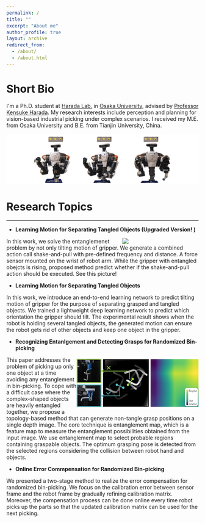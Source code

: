 ```yaml
---
permalink: /
title: ""
excerpt: "About me"
author_profile: true
layout: archive
redirect_from: 
  - /about/
  - /about.html
---    
```

# Short Bio

I'm a Ph.D. student at [Harada Lab.](https://www.roboticmanipulation.org/) in [Osaka University](https://www.osaka-u.ac.jp/en), advised by [Professor Kensuke Harada](http://www.hlab.sys.es.osaka-u.ac.jp/people/harada/). My research interests include perception and planning for vision-based industrial picking under complex scenarios. I received my M.E. from Osaka University and B.E. from Tianjin University, China. 

![avatar-w70](/images/frontpage.png)
   
   

# Research Topics
------

- **Learning Motion for Separating Tangled Objects (Upgraded Version! )**

<img align="right" width="200" src="/images/shaking.gif">
In this work, we solve the entanglemenet problem by not only tilting motion of gripper. We generate a combined action call shake-and-pull with pre-defined frequency and distance. A force sensor mounted on the wrist of robot arm. While the gripper with entangled obejcts is rising, proposed method predict whether if the shake-and-pull action should be executed. See this picture! 


- **Learning Motion for Separating Tangled Objects**

In this work, we introduce an end-to-end learning network to predict tilting motion of gripper for the purpose of separating grasped and tangled objects. We trained a lightweight deep learning network to predict which orientation the gripper should tilt. The experimental result shows when the robot is holding several tangled objects, the generated motion can ensure the robot gets rid of other objects and keep one object in the gripper. 


- **Recognizing Entanlgement and Detecting Grasps for Randomized Bin-picking**

<img align="right" width="320" src="/images/emap.jpg">
This paper addresses the problem of picking up only one object at a time avoiding any entanglement in bin-picking. To cope with a difficult case where the complex-shaped objects are heavily entangled together, we propose a topology-based method that can generate non-tangle grasp positions on a single depth image. The core technique is entanglement map, which is a feature map to measure the entanglement possibilities obtained from the input image. We use entanglement map to select probable regions containing graspable objects. The optimum grasping pose is detected from the selected regions considering the collision between robot hand and objects. 


- **Online Error Commpensation for Randomized Bin-picking**

We presented a two-stage method to realize the error compensation for randomized bin-picking. We focus on the calibration error between sensor frame and the robot frame by gradually refining calibration matrix. Moreover, the compensation process can be done online every time robot picks up the parts so that the updated calibration matrix can be used for the next picking.


